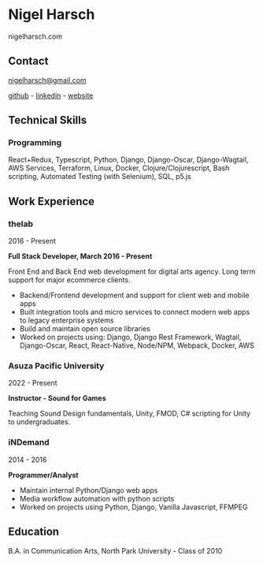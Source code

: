 # Nigel Harsch
nigelharsch.com

## Contact
nigelharsch@gmail.com

[github](http://github.com/nharsch) - [linkedin](http://linkedin.com/in/nigelharsch) - [website](http://nigelharsch.com)

## Technical Skills
### Programming
React+Redux, Typescript, Python, Django, Django-Oscar, Django-Wagtail, AWS Services, Terraform, Linux, Docker, Clojure/Clojurescript, Bash scripting,
Automated Testing (with Selenium), SQL, p5.js

## Work Experience

### thelab
2016 - Present

**Full Stack Developer, March 2016 - Present**

Front End and Back End web development for digital arts agency. Long term support for major ecommerce clients.

* Backend/Frontend development and support for client web and mobile apps
* Built integration tools and micro services to connect modern web apps to legacy enterprise systems
* Build and maintain open source libraries
* Worked on projects using: Django, Django Rest Framework, Wagtail, Django-Oscar,
React, React-Native, Node/NPM, Webpack, Docker, AWS

### Asuza Pacific University
2022 - Present

**Instructor - Sound for Games**

Teaching Sound Design fundamentals, Unity, FMOD, C# scripting for Unity to undergraduates.

### iNDemand
2014 - 2016

**Programmer/Analyst**
* Maintain internal Python/Django web apps
* Media workflow automation with python scripts
* Worked on projects using Python, Django, Vanilla Javascript, FFMPEG


## Education
B.A. in Communication Arts, North Park University - Class of 2010
